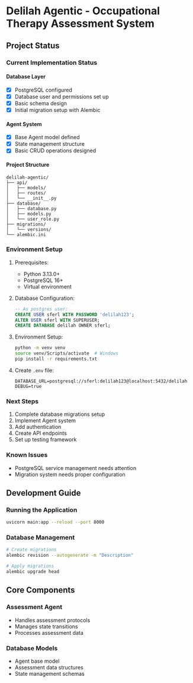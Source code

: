 # Delilah Agentic - Occupational Therapy Assessment System

## Project Status

### Current Implementation Status

#### Database Layer
- [x] PostgreSQL configured
- [x] Database user and permissions set up
- [x] Basic schema design
- [x] Initial migration setup with Alembic

#### Agent System
- [x] Base Agent model defined
- [x] State management structure
- [x] Basic CRUD operations designed

#### Project Structure
```
delilah-agentic/
├── api/
│   ├── models/
│   ├── routes/
│   └── __init__.py
├── database/
│   ├── database.py
│   ├── models.py
│   └── user_role.py
├── migrations/
│   └── versions/
└── alembic.ini
```

### Environment Setup

1. Prerequisites:
   - Python 3.13.0+
   - PostgreSQL 16+
   - Virtual environment

2. Database Configuration:
   ```sql
   -- As postgres user:
   CREATE USER sferl WITH PASSWORD 'delilah123';
   ALTER USER sferl WITH SUPERUSER;
   CREATE DATABASE delilah OWNER sferl;
   ```

3. Environment Setup:
   ```bash
   python -m venv venv
   source venv/Scripts/activate  # Windows
   pip install -r requirements.txt
   ```

4. Create `.env` file:
   ```
   DATABASE_URL=postgresql://sferl:delilah123@localhost:5432/delilah
   DEBUG=true
   ```

### Next Steps
1. Complete database migrations setup
2. Implement Agent system
3. Add authentication
4. Create API endpoints
5. Set up testing framework

### Known Issues
- PostgreSQL service management needs attention
- Migration system needs proper configuration

## Development Guide

### Running the Application
```bash
uvicorn main:app --reload --port 8000
```

### Database Management
```bash
# Create migrations
alembic revision --autogenerate -m "Description"

# Apply migrations
alembic upgrade head
```

## Core Components

### Assessment Agent
- Handles assessment protocols
- Manages state transitions
- Processes assessment data

### Database Models
- Agent base model
- Assessment data structures
- State management schemas
